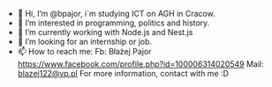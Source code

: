 - 👋 Hi, I’m @bpajor, i`m studying ICT on AGH in Cracow. 
- 👀 I’m interested in programming, politics and history.
- 🌱 I’m currently working with Node.js and Nest.js
- 💞️ I’m looking for an internship or job.
- 📫 How to reach me:
     Fb: Błażej Pajor https://www.facebook.com/profile.php?id=100006314020549
     Mail: blazej122@vp.pl
For more information, contact with me :D

